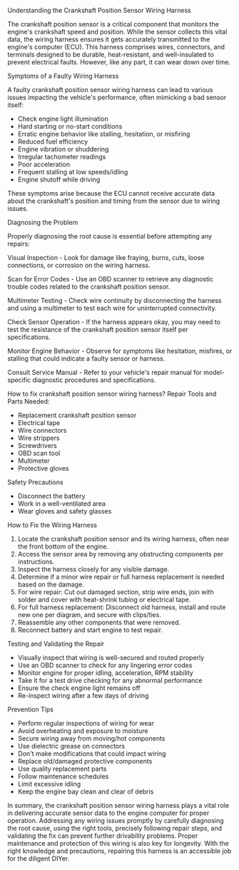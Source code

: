 Understanding the Crankshaft Position Sensor Wiring Harness

The crankshaft position sensor is a critical component that monitors the engine's crankshaft speed and position. While the sensor collects this vital data, the wiring harness ensures it gets accurately transmitted to the engine's computer (ECU). This harness comprises wires, connectors, and terminals designed to be durable, heat-resistant, and well-insulated to prevent electrical faults. However, like any part, it can wear down over time.

Symptoms of a Faulty Wiring Harness

A faulty crankshaft position sensor wiring harness can lead to various issues impacting the vehicle's performance, often mimicking a bad sensor itself:

- Check engine light illumination
- Hard starting or no-start conditions 
- Erratic engine behavior like stalling, hesitation, or misfiring
- Reduced fuel efficiency
- Engine vibration or shuddering 
- Irregular tachometer readings
- Poor acceleration
- Frequent stalling at low speeds/idling
- Engine shutoff while driving

These symptoms arise because the ECU cannot receive accurate data about the crankshaft's position and timing from the sensor due to wiring issues.

Diagnosing the Problem

Properly diagnosing the root cause is essential before attempting any repairs:

Visual Inspection - Look for damage like fraying, burns, cuts, loose connections, or corrosion on the wiring harness.

Scan for Error Codes - Use an OBD scanner to retrieve any diagnostic trouble codes related to the crankshaft position sensor.

Multimeter Testing - Check wire continuity by disconnecting the harness and using a multimeter to test each wire for uninterrupted connectivity.  

Check Sensor Operation - If the harness appears okay, you may need to test the resistance of the crankshaft position sensor itself per specifications.

Monitor Engine Behavior - Observe for symptoms like hesitation, misfires, or stalling that could indicate a faulty sensor or harness.

Consult Service Manual - Refer to your vehicle's repair manual for model-specific diagnostic procedures and specifications.

How to fix crankshaft position sensor wiring harness? Repair Tools and Parts Needed:

- Replacement crankshaft position sensor 
- Electrical tape
- Wire connectors
- Wire strippers
- Screwdrivers 
- OBD scan tool
- Multimeter
- Protective gloves

Safety Precautions 

- Disconnect the battery
- Work in a well-ventilated area 
- Wear gloves and safety glasses

How to Fix the Wiring Harness

1. Locate the crankshaft position sensor and its wiring harness, often near the front bottom of the engine.
2. Access the sensor area by removing any obstructing components per instructions.
3. Inspect the harness closely for any visible damage.
4. Determine if a minor wire repair or full harness replacement is needed based on the damage.
5. For wire repair: Cut out damaged section, strip wire ends, join with solder and cover with heat-shrink tubing or electrical tape.
6. For full harness replacement: Disconnect old harness, install and route new one per diagram, and secure with clips/ties.  
7. Reassemble any other components that were removed.
8. Reconnect battery and start engine to test repair.

Testing and Validating the Repair

- Visually inspect that wiring is well-secured and routed properly
- Use an OBD scanner to check for any lingering error codes 
- Monitor engine for proper idling, acceleration, RPM stability
- Take it for a test drive checking for any abnormal performance
- Ensure the check engine light remains off
- Re-inspect wiring after a few days of driving

Prevention Tips

- Perform regular inspections of wiring for wear
- Avoid overheating and exposure to moisture
- Secure wiring away from moving/hot components
- Use dielectric grease on connectors
- Don't make modifications that could impact wiring
- Replace old/damaged protective components 
- Use quality replacement parts
- Follow maintenance schedules 
- Limit excessive idling
- Keep the engine bay clean and clear of debris

In summary, the crankshaft position sensor wiring harness plays a vital role in delivering accurate sensor data to the engine computer for proper operation. Addressing any wiring issues promptly by carefully diagnosing the root cause, using the right tools, precisely following repair steps, and validating the fix can prevent further drivability problems. Proper maintenance and protection of this wiring is also key for longevity. With the right knowledge and precautions, repairing this harness is an accessible job for the diligent DIYer.
